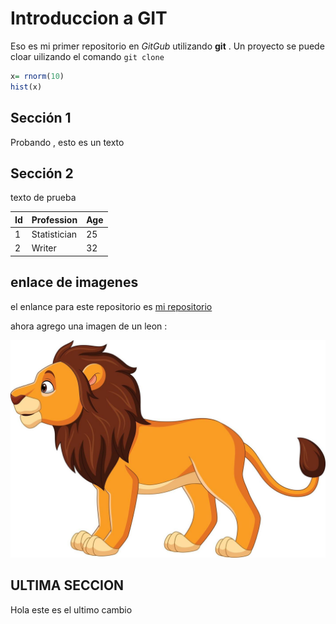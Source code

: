 # Introduccion a GIT

Eso es mi primer repositorio en *GitGub* utilizando **git** . Un proyecto se puede cloar uilizando el comando `git clone`


```r
x= rnorm(10)
hist(x)
```
## Sección 1



Probando , esto es un texto 

## Sección 2

texto de prueba 


|Id | Profession | Age |
|-- | -- | -- |
|1 | Statistician | 25 |
|2 | Writer | 32 |

## enlace de imagenes

el enlance para este repositorio es [mi repositorio](https://github.com/JhosseMillones/prueba)

ahora agrego una imagen de un leon : 


![git](figura/lion.jpg)

## ULTIMA SECCION

Hola este es el ultimo cambio 




